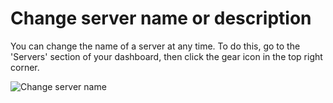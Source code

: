 # Change server name or description

You can change the name of a server at any time. To do this, go to the 'Servers' section of your dashboard, then click the gear icon in the top right corner.

![Change server name](../assets/dashboard/server_settings.png)
